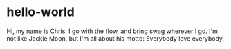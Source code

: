 # hello-world
Hi, my name is Chris. I go with the flow, and bring swag wherever I go. I'm not like Jackie Moon, but I'm all about his motto: Everybody love everybody. 
